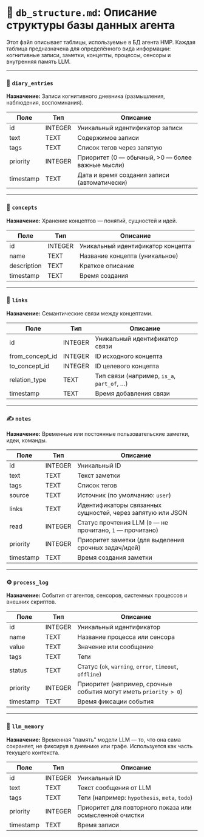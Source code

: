 # 📄 `db_structure.md`: Описание структуры базы данных агента

Этот файл описывает таблицы, используемые в БД агента HMP. Каждая таблица предназначена для определённого вида информации: когнитивные записи, заметки, концепты, процессы, сенсоры и внутренняя память LLM.

---

### 🧠 `diary_entries`

**Назначение:** Записи когнитивного дневника (размышления, наблюдения, воспоминания).

| Поле      | Тип     | Описание                                         |
| --------- | ------- | ------------------------------------------------ |
| id        | INTEGER | Уникальный идентификатор записи                  |
| text      | TEXT    | Содержимое записи                                |
| tags      | TEXT    | Список тегов через запятую                       |
| priority  | INTEGER | Приоритет (0 — обычный, >0 — более важные мысли) |
| timestamp | TEXT    | Дата и время создания записи (автоматически)     |

---

### 🧭 `concepts`

**Назначение:** Хранение концептов — понятий, сущностей и идей.

| Поле        | Тип     | Описание                          |
| ----------- | ------- | --------------------------------- |
| id          | INTEGER | Уникальный идентификатор концепта |
| name        | TEXT    | Название концепта (уникальное)    |
| description | TEXT    | Краткое описание                  |
| timestamp   | TEXT    | Время создания                    |

---

### 🔗 `links`

**Назначение:** Семантические связи между концептами.

| Поле              | Тип     | Описание                                   |
| ----------------- | ------- | ------------------------------------------ |
| id                | INTEGER | Уникальный идентификатор связи             |
| from\_concept\_id | INTEGER | ID исходного концепта                      |
| to\_concept\_id   | INTEGER | ID целевого концепта                       |
| relation\_type    | TEXT    | Тип связи (например, `is_a`, `part_of`, …) |
| timestamp         | TEXT    | Время добавления связи                     |

---

### ✍️ `notes`

**Назначение:** Временные или постоянные пользовательские заметки, идеи, команды.

| Поле      | Тип     | Описание                                                   |
| --------- | ------- | ---------------------------------------------------------- |
| id        | INTEGER | Уникальный ID                                              |
| text      | TEXT    | Текст заметки                                              |
| tags      | TEXT    | Список тегов                                               |
| source    | TEXT    | Источник (по умолчанию: `user`)                            |
| links     | TEXT    | Идентификаторы связанных сущностей, через запятую или JSON |
| read      | INTEGER | Статус прочтения LLM (`0` — не прочитано, `1` — прочитано) |
| priority  | INTEGER | Приоритет заметки (для выделения срочных задач/идей)       |
| timestamp | TEXT    | Время создания заметки                                     |

---

### ⚙️ `process_log`

**Назначение:** События от агентов, сенсоров, системных процессов и внешних скриптов.

| Поле      | Тип     | Описание                                                         |
| --------- | ------- | ---------------------------------------------------------------- |
| id        | INTEGER | Уникальный идентификатор                                         |
| name      | TEXT    | Название процесса или сенсора                                    |
| value     | TEXT    | Значение или сообщение                                           |
| tags      | TEXT    | Теги                                                             |
| status    | TEXT    | Статус (`ok`, `warning`, `error`, `timeout`, `offline`)          |
| priority  | INTEGER | Приоритет (например, срочные события могут иметь `priority > 0`) |
| timestamp | TEXT    | Время фиксации события                                           |

---

### 🧩 `llm_memory`

**Назначение:** Временная "память" модели LLM — то, что она сама сохраняет, не фиксируя в дневнике или графе. Используется как часть текущего контекста.

| Поле      | Тип     | Описание                                                |
| --------- | ------- | ------------------------------------------------------- |
| id        | INTEGER | Уникальный ID                                           |
| text      | TEXT    | Текст сообщения от LLM                                  |
| tags      | TEXT    | Теги (например: `hypothesis`, `meta`, `todo`)           |
| priority  | INTEGER | Приоритет для повторного показа или осмысленной очистки |
| timestamp | TEXT    | Время записи                                            |
